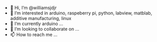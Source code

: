 - 👋 Hi, I’m @williamsjdjr
- 👀 I’m interested in arduino, raspeberry pi, python, labview, matblab, additive manufacturing, linux
- 🌱 I’m currently arduino ...
- 💞️ I’m looking to collaborate on ...
- 📫 How to reach me ...

<!---
williamsjdjr/williamsjdjr is a ✨ special ✨ repository because its `README.md` (this file) appears on your GitHub profile.
You can click the Preview link to take a look at your changes.
--->

